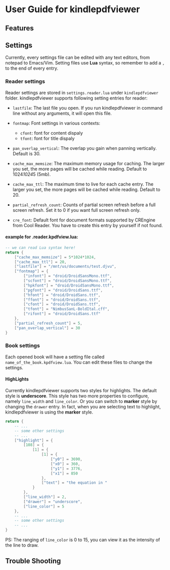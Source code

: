 # User Guide for kindlepdfviewer

## Features

## Settings
Currently, every settings file can be edited with any text editors, from notepad to Emacs/Vim. Setting files use **Lua** syntax, so remember to add a `,` to the end of every entry.

### Reader settings
Reader settings are stored in `settings.reader.lua` under `kindlepdfviewer` folder. kindlepdfviewer supports following setting entries for reader:

* `lastfile`:
The last file you open. If you run kindlepdfviewer in command line without any arguments, it will open this file.

* `fontmap`:
Font settings in various contexts:
  * `cfont`: font for content dispaly
  * `tfont`: font for title dispaly

* `pan_overlap_vertical`:
The overlap you gain when panning vertically. Default is 30.

* `cache_max_memsize`:
The maximum memory usage for caching. The larger you set, the more pages will be cached while reading. Default to 1024*1024*5 (5mb).

* `cache_max_ttl`:
The maximum time to live for each cache entry. The larger you set, the more pages will be cached while reading. Default to 20.

* `partial_refresh_count`:
Counts of partial screen refresh before a full screen refresh. Set it to 0 if you want full screen refresh only.

* `cre_font`:
Default font for document formats supported by CREngine from Cool Reader. You have to create this entry by yourself if not found.

#### example for .reader.kpdfview.lua:
```lua
-- we can read Lua syntax here!
return {
	["cache_max_memsize"] = 5*1024*1024,
	["cache_max_ttl"] = 20,
	["lastfile"] = "/mnt/us/documents/test.djvu",
	["fontmap"] = {
		["infont"] = "droid/DroidSansMono.ttf",
		["scfont"] = "droid/DroidSansMono.ttf",
		["hpkfont"] = "droid/DroidSansMono.ttf",
		["pgfont"] = "droid/DroidSans.ttf",
		["hfont"] = "droid/DroidSans.ttf",
		["ffont"] = "droid/DroidSans.ttf",
		["cfont"] = "droid/DroidSans.ttf",
		["tfont"] = "NimbusSanL-BoldItal.cff",
		["rifont"] = "droid/DroidSans.ttf"
	},
	["partial_refresh_count"] = 5,
	["pan_overlap_vertical"] = 30
}
```

### Book settings
Each opened book will have a setting file called
`name_of_the_book.kpdfview.lua`. You can edit these files to change the
settings.


#### HighLights

Currently kindlepdfviewer supports two styles for highlights. The default style
is **underscore**. This style has two more properties to configure, namely
`line_width` and `line_color`. Or you can switch to **marker** style by changing the `drawer` entry. In fact, when you are selecting text to highlight, kindlepdfviewer is using the **marker** style.

```lua
return {
	-- ...
	-- some other settings
	-- ...
	["highlight"] = {
		[108] = {
			[1] = {
				[1] = {
					["y0"] = 3690,
					["x0"] = 360,
					["y1"] = 3776,
					["x1"] = 850
				},
				["text"] = "the equation in "
			}
		},
		["line_width"] = 2,
		["drawer"] = "underscore",
		["line_color"] = 5
	},
	-- ...
	-- some other settings
	-- ...
}
```
PS: The ranging of `line_color` is 0 to 15, you can view it as the intensity of the line to draw.


## Trouble Shooting